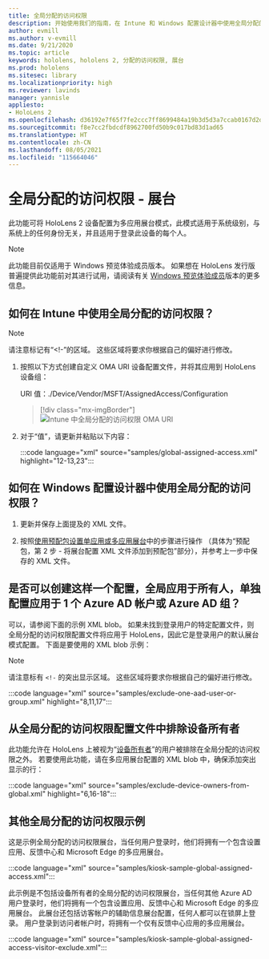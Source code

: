 ```yaml
---
title: 全局分配的访问权限
description: 开始使用我们的指南，在 Intune 和 Windows 配置设计器中使用全局分配的访问权限展台的 OMA-URI。
author: evmill
ms.author: v-evmill
ms.date: 9/21/2020
ms.topic: article
keywords: hololens, hololens 2, 分配的访问权限, 展台
ms.prod: hololens
ms.sitesec: library
ms.localizationpriority: high
ms.reviewer: lavinds
manager: yannisle
appliesto:
- HoloLens 2
ms.openlocfilehash: d36192e7f65f7fe2ccc7ff8699484a19b3d5d3a7ccab0167d2dbdcaf64bb5880
ms.sourcegitcommit: f8e7cc2fbdcdf8962700fd50b9c017bd83d1ad65
ms.translationtype: HT
ms.contentlocale: zh-CN
ms.lasthandoff: 08/05/2021
ms.locfileid: "115664046"
---
```

# <a name="global-assigned-access--kiosk"></a>全局分配的访问权限 - 展台

此功能可将 HoloLens 2 设备配置为多应用展台模式，此模式适用于系统级别，与系统上的任何身份无关，并且适用于登录此设备的每个人。

> [!NOTE]
> 此功能目前仅适用于 Windows 预览体验成员版本。 如果想在 HoloLens 发行版普遍提供此功能前对其进行试用，请阅读有关 [Windows 预览体验成员](hololens-insider.md)版本的更多信息。

## <a name="how-to-use-global-assigned-access-in-intune"></a>如何在 Intune 中使用全局分配的访问权限？

> [!NOTE]
> 请注意标记有“<!-”的区域。 这些区域将要求你根据自己的偏好进行修改。

1. 按照以下方式创建自定义 OMA URI 设备配置文件，并将其应用到 HoloLens 设备组：

    URI 值：./Device/Vendor/MSFT/AssignedAccess/Configuration

    > [!div class="mx-imgBorder"]
    > ![Intune 中全局分配的访问权限 OMA URI](images/global-assigned-access-omauri.png)

2. 对于“值”，请更新并粘贴以下内容：

    :::code language="xml" source="samples/global-assigned-access.xml" highlight="12-13,23":::

## <a name="how-to-use-global-assigned-access-in-windows-configuration-designer"></a>如何在 Windows 配置设计器中使用全局分配的访问权限？

1. 更新并保存上面提及的 XML 文件。 

2. 按照[使用预配包设置单应用或多应用展台](hololens-kiosk.md#use-a-provisioning-package-to-set-up-a-single-app-or-multi-app-kiosk)中的步骤进行操作 （具体为“预配包，第 2 步 - 将展台配置 XML 文件添加到预配包”部分），并参考上一步中保存的 XML 文件。

## <a name="can-i-create-a-configuration-where-global-applies-to-everyone-and-separate-configuration-applies-to-1-azure-ad-account-or-azure-ad-group"></a>是否可以创建这样一个配置，全局应用于所有人，单独配置应用于 1 个 Azure AD 帐户或 Azure AD 组？ 

可以，请参阅下面的示例 XML blob。 如果未找到登录用户的特定配置文件，则全局分配的访问权限配置文件将应用于 HoloLens，因此它是登录用户的默认展台模式配置。
下面是要使用的 XML blob 示例：

> [!NOTE]
> 请注意标有 `<!-` 的突出显示区域。 这些区域将要求你根据自己的偏好进行修改。

 :::code language="xml" source="samples/exclude-one-aad-user-or-group.xml" highlight="8,11,17":::

## <a name="excluding-deviceowners-from-global-assigned-access-profile"></a>从全局分配的访问权限配置文件中排除设备所有者

此功能允许在 HoloLens 上被视为“[设备所有者](security-adminless-os.md)”的用户被排除在全局分配的访问权限之外。 若要使用此功能，请在多应用展台配置的 XML blob 中，确保添加突出显示的行：

 :::code language="xml" source="samples/exclude-device-owners-from-global.xml" highlight="6,16-18":::

## <a name="additional-global-assigned-access-examples"></a>其他全局分配的访问权限示例

这是示例全局分配的访问权限展台，当任何用户登录时，他们将拥有一个包含设置应用、反馈中心和 Microsoft Edge 的多应用展台。

:::code language="xml" source="samples/kiosk-sample-global-assigned-access.xml":::

此示例是不包括设备所有者的全局分配的访问权限展台，当任何其他 Azure AD 用户登录时，他们将拥有一个包含设置应用、反馈中心和 Microsoft Edge 的多应用展台。 此展台还包括访客帐户的辅助信息展台配置，任何人都可以在锁屏上登录。 用户登录到访问者帐户时，将拥有一个仅有反馈中心应用的多应用展台。

:::code language="xml" source="samples/kiosk-sample-global-assigned-access-visitor-exclude.xml":::

